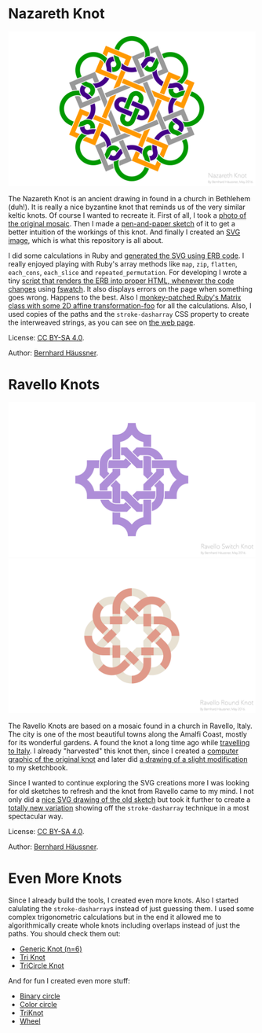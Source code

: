 # Nazareth Knot

![The Nazareth Knot][knot.png]

The Nazareth Knot is an ancient drawing in found in a church in Bethlehem (duh!). It is really a nice byzantine knot that reminds us of the very similar keltic knots. Of course I wanted to recreate it. First of all, I took a [photo of the original mosaic][2015-07-31%2016.21.02.jpg]. Then I made a [pen-and-paper sketch][2015-09-07%2021.44.28.jpg] of it to get a better intuition of the workings of this knot. And finally I created an [SVG image][knot.svg], which is what this repository is all about.

I did some calculations in Ruby and [generated the SVG using ERB code][index.rhtml]. I really enjoyed playing with Ruby's array methods like `map`, `zip`, `flatten`, `each_cons`, `each_slice` and `repeated_permutation`. For developing I wrote a tiny [script that renders the ERB into proper HTML, whenever the code changes][watch.sh] using [fswatch][fswatch]. It also displays errors on the page when something goes wrong. Happens to the best. Also I [monkey-patched Ruby's Matrix class with some 2D affine transformation-foo][helpers.rb] for all the calculations. Also, I used copies of the paths and the `stroke-dasharray` CSS property to create the interweaved strings, as you can see on [the web page][index.html].

License: [CC BY-SA 4.0](http://creativecommons.org/licenses/by-sa/4.0/).

Author: [Bernhard Häussner](http://bernhardhaeussner.de).

[knot.png]: https://raw.githubusercontent.com/bxt/Nazareth-Knot/gh-pages/export/knot.png
[2015-07-31%2016.21.02.jpg]: https://github.com/bxt/Nazareth-Knot/blob/gh-pages/2015-07-31%2016.21.02.jpg
[2015-09-07%2021.44.28.jpg]: https://github.com/bxt/Nazareth-Knot/blob/gh-pages/2015-09-07%2021.44.28.jpg
[knot.svg]: https://github.com/bxt/Nazareth-Knot/blob/gh-pages/export/knot.svg
[index.rhtml]: https://github.com/bxt/Nazareth-Knot/blob/gh-pages/index.rhtml
[watch.sh]: https://github.com/bxt/Nazareth-Knot/blob/gh-pages/watch.sh
[fswatch]: https://emcrisostomo.github.io/fswatch/
[helpers.rb]: https://github.com/bxt/Nazareth-Knot/blob/gh-pages/helpers.rb
[index.html]: http://bxt.github.io/Nazareth-Knot/

# Ravello Knots

![The Ravello Switch Knot][ravello.png]
![The Ravello Round Knot][ravello_round.png]

The Ravello Knots are based on a mosaic found in a church in Ravello, Italy. The city is one of the most beautiful towns along the Amalfi Coast, mostly for its wonderful gardens. A found the knot a long time ago while [travelling to Italy][italy]. I already "harvested" this knot then, since I created a [computer graphic of the original knot][original] and later did [a drawing of a slight modification][sketchbook] to my sketchbook.

Since I wanted to continue exploring the SVG creations more I was looking for old sketches to refresh and the knot from Ravello came to my mind. I not only did a [nice SVG drawing of the old sketch][ravello.html] but took it further to create a [totally new variation][ravello_round.html] showing off the `stroke-dasharray` technique in a most spectacular way.

License: [CC BY-SA 4.0](http://creativecommons.org/licenses/by-sa/4.0/).

Author: [Bernhard Häussner](http://bernhardhaeussner.de).

[ravello.png]: https://raw.githubusercontent.com/bxt/Nazareth-Knot/gh-pages/export/ravello.png
[ravello_round.png]: https://raw.githubusercontent.com/bxt/Nazareth-Knot/gh-pages/export/ravello_round.png
[italy]: http://bernhardhaeussner.de/blog/tags/Italien
[original]: http://bernhardhaeussner.de/upl/Ravello_Knot.png
[sketchbook]: http://bernhardhaeussner.de/upl/Ravello%20Switch.png
[ravello.html]: http://bxt.github.io/Nazareth-Knot/ravello.html
[ravello_round.html]: http://bxt.github.io/Nazareth-Knot/ravello_round.html

# Even More Knots

Since I already build the tools, I created even more knots. Also I started
calulating the `stroke-dasharray`s instead of just guessing them. I used some
complex trigonometric calculations but in the end it allowed me to
algorithmically create whole knots including overlaps instead of just the paths.
You should check them out:

* [Generic Knot (n=6)](http://bxt.github.io/Nazareth-Knot/more/generic.html)
* [Tri Knot](http://bxt.github.io/Nazareth-Knot/more/tri.html)
* [TriCircle Knot](http://bxt.github.io/Nazareth-Knot/more/tricircle.html)

And for fun I created even more stuff:

* [Binary circle](http://bxt.github.io/Nazareth-Knot/more/binary.html)
* [Color circle](http://bxt.github.io/Nazareth-Knot/more/colorcircle.html)
* [TriKnot](http://bxt.github.io/Nazareth-Knot/more/triknot.html)
* [Wheel](http://bxt.github.io/Nazareth-Knot/more/wheel.html)
